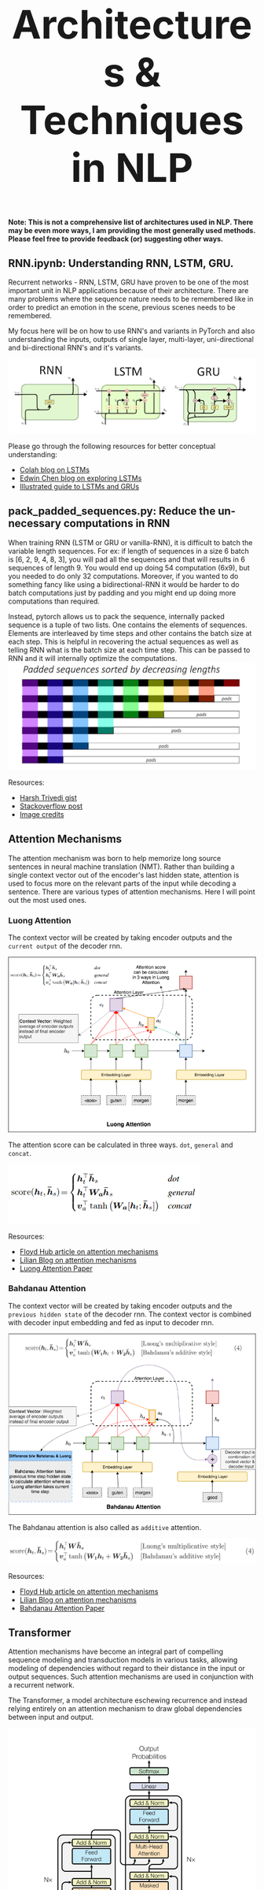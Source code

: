 <h1 align="center" style="font-size:80px">
    Architectures & Techniques in NLP
</h1>

**Note: This is not a comprehensive list of architectures used in NLP. There may be even more ways, I am providing the most generally used methods. Please feel free to provide feedback (or) suggesting other ways.**

## RNN.ipynb: Understanding RNN, LSTM, GRU.

Recurrent networks - RNN, LSTM, GRU have proven to be one of the most important unit in NLP applications because of their architecture. There are many problems where the sequence nature needs to be remembered like in order to predict an emotion in the scene, previous scenes needs to be remembered.

My focus here will be on how to use RNN's and variants in PyTorch and also understanding the inputs, outputs of single layer, multi-layer, uni-directional and bi-directional RNN's and it's variants.

![rnn arch](../assets/images/architectures/rnn_lstm_gru.png)

Please go through the following resources for better conceptual understanding:
- [Colah blog on LSTMs](https://colah.github.io/posts/2015-08-Understanding-LSTMs/)
- [Edwin Chen blog on exploring LSTMs](http://blog.echen.me/)
- [Illustrated guide to LSTMs and GRUs](https://towardsdatascience.com/illustrated-guide-to-lstms-and-gru-s-a-step-by-step-explanation-44e9eb85bf21)

## pack_padded_sequences.py: Reduce the un-necessary computations in RNN

When training RNN (LSTM or GRU or vanilla-RNN), it is difficult to batch the variable length sequences. For ex: if length of sequences in a size 6 batch is [6, 2, 9, 4, 8, 3], you will pad all the sequences and that will results in 6 sequences of length 9. You would end up doing 54 computation (6x9), but you needed to do only 32 computations. Moreover, if you wanted to do something fancy like using a bidirectional-RNN it would be harder to do batch computations just by padding and you might end up doing more computations than required.

Instead, pytorch allows us to pack the sequence, internally packed sequence is a tuple of two lists. One contains the elements of sequences. Elements are interleaved by time steps and other contains the batch size at each step. This is helpful in recovering the actual sequences as well as telling RNN what is the batch size at each time step. This can be passed to RNN and it will internally optimize the computations.
![img](../assets/images/architectures/pack_padded_seq.jpg)

Resources:
- [Harsh Trivedi gist](https://gist.github.com/HarshTrivedi/f4e7293e941b17d19058f6fb90ab0fec)
- [Stackoverflow post](https://stackoverflow.com/questions/51030782/why-do-we-pack-the-sequences-in-pytorch)
- [Image credits](https://github.com/sgrvinod/)

## Attention Mechanisms

The attention mechanism was born to help memorize long source sentences in neural machine translation (NMT). Rather than building a single context vector out of the encoder's last hidden state, attention is used to focus more on the relevant parts of the input while decoding a sentence. There are various types of attention mechanisms. Here I will point out the most used ones.

### Luong Attention

The context vector will be created by taking encoder outputs and the `current output` of the decoder rnn.

![luong](../assets/images/architectures/luong_attention.png)

The attention score can be calculated in three ways. `dot`, `general` and `concat`.

![luong_fn](../assets/images/architectures/luong_fn.png)

Resources:

- [Floyd Hub article on attention mechanisms](https://blog.floydhub.com/attention-mechanism/)
- [Lilian Blog on attention mechanisms](https://lilianweng.github.io/lil-log/2018/06/24/attention-attention.html)
- [Luong Attention Paper](https://arxiv.org/abs/1508.04025)

### Bahdanau Attention

The context vector will be created by taking encoder outputs and the `previous hidden state` of the decoder rnn. The context vector is combined with decoder input embedding and fed as input to decoder rnn.

![luong](../assets/images/architectures/bahdanau_attention.png)

The Bahdanau attention is also called as `additive` attention.

![luong_fn](../assets/images/architectures/bahdanau_fn.jpg)

Resources:

- [Floyd Hub article on attention mechanisms](https://blog.floydhub.com/attention-mechanism/)
- [Lilian Blog on attention mechanisms](https://lilianweng.github.io/lil-log/2018/06/24/attention-attention.html)
- [Bahdanau Attention Paper](https://arxiv.org/pdf/1409.0473.pdf)

## Transformer

Attention mechanisms have become an integral part of compelling sequence modeling and transduction models in various tasks, allowing modeling of dependencies without regard to their distance in the input or output sequences. Such attention mechanisms are used in conjunction with a recurrent network.

The Transformer, a model architecture eschewing recurrence and instead relying entirely on an attention mechanism to draw global dependencies between input and output.

![transformer](../assets/images/architectures/transformer.png)

Resources:

- [`Illustrated Transformer (Must read)`](http://jalammar.github.io/illustrated-transformer/)
- [Attention is all you need - paper](https://arxiv.org/pdf/1706.03762.pdf)
- [Reference code](https://github.com/bentrevett/pytorch-seq2seq/)

## GPT2.ipynb

The GPT-2 paper states that: 
> Natural language processing tasks, such as question answering, machine translation, reading comprehension, and summarization, are typically approached with supervised learning on taskspecific datasets. We demonstrate that language models begin to learn these tasks without any explicit supervision when trained on a new dataset of millions of webpages called WebText. Our largest model, GPT-2, is a 1.5B parameter Transformer that achieves state of the art results on 7 out of 8 tested language modeling datasets in a zero-shot setting but still underfits WebText. Samples from the model reflect these improvements and contain coherent paragraphs of text. These findings suggest a promising path towards building language processing systems which learn to perform tasks from their naturally occurring demonstrations.

![gpt](../assets/images/architectures/gpt2_usecase.png)

The GPT-2 utilizes a 12-layer Decoder Only Transformer architecture.

![gpt](../assets/images/architectures/gpt2.png)


There are different size variants of GPT-2

![gpt](../assets/images/architectures/gpt2_size.png)


I merely replicated the code from Annotated GPT-2 post to understand the architecture.

Resources:

- [Illustrated GPT-2 by Jay Alammar](http://jalammar.github.io/illustrated-gpt2/)
- [Annotated GPT-2](https://amaarora.github.io/2020/02/18/annotatedGPT2.html)
- [GPT-2 Paper](https://cdn.openai.com/better-language-models/language_models_are_unsupervised_multitask_learners.pdf)
- [Open AI Blog](https://openai.com/blog/better-language-models/)
- [Hugging Face Transformers](https://github.com/huggingface/transformers)
